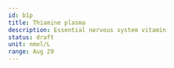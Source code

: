 ```yaml
---
id: b1p
title: Thiamine plasma
description: Essential nervous system vitamin
status: draft
unit: nmol/L
range: Aug 29
---
```


